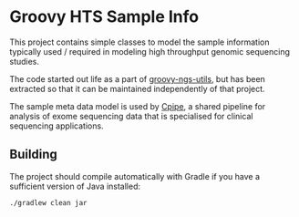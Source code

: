 # Groovy HTS Sample Info

This project contains simple classes to model the sample information typically used / required
in modeling high throughput genomic sequencing studies.

The code started out life as a part of [groovy-ngs-utils](https://github.com/ssadedin/groovy-ngs-utils), but has 
been extracted so that it can be maintained independently of that project.

The sample meta data model is used by [Cpipe](http://cpipeline.org), a shared pipeline for 
analysis of exome sequencing data that is specialised for clinical sequencing applications.

## Building

The project should compile automatically with Gradle if you have a sufficient version of Java installed:

```
./gradlew clean jar
```
